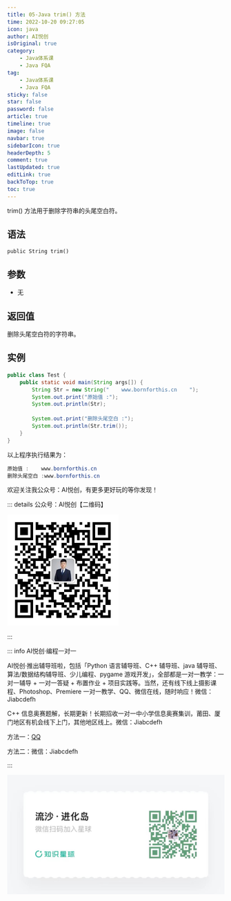 ```yaml
---
title: 05-Java trim() 方法
time: 2022-10-20 09:27:05
icon: java
author: AI悦创
isOriginal: true
category: 
    - Java体系课
    - Java FQA
tag:
    - Java体系课
    - Java FQA
sticky: false
star: false
password: false
article: true
timeline: true
image: false
navbar: true
sidebarIcon: true
headerDepth: 5
comment: true
lastUpdated: true
editLink: true
backToTop: true
toc: true
---
```


trim() 方法用于删除字符串的头尾空白符。

## 语法

```
public String trim()
```

## 参数

-   无

## 返回值

删除头尾空白符的字符串。

## 实例

```java
public class Test {
    public static void main(String args[]) {
        String Str = new String("    www.bornforthis.cn    ");
        System.out.print("原始值 :");
        System.out.println(Str);

        System.out.print("删除头尾空白 :");
        System.out.println(Str.trim());
    }
}
```

以上程序执行结果为：

```java
原始值 :    www.bornforthis.cn    
删除头尾空白 :www.bornforthis.cn
```

欢迎关注我公众号：AI悦创，有更多更好玩的等你发现！

::: details 公众号：AI悦创【二维码】

![](/gzh.jpg)

:::

::: info AI悦创·编程一对一

AI悦创·推出辅导班啦，包括「Python 语言辅导班、C++ 辅导班、java 辅导班、算法/数据结构辅导班、少儿编程、pygame 游戏开发」，全部都是一对一教学：一对一辅导 + 一对一答疑 + 布置作业 + 项目实践等。当然，还有线下线上摄影课程、Photoshop、Premiere 一对一教学、QQ、微信在线，随时响应！微信：Jiabcdefh

C++ 信息奥赛题解，长期更新！长期招收一对一中小学信息奥赛集训，莆田、厦门地区有机会线下上门，其他地区线上。微信：Jiabcdefh

方法一：[QQ](http://wpa.qq.com/msgrd?v=3&uin=1432803776&site=qq&menu=yes)

方法二：微信：Jiabcdefh

:::

![](/zsxq.jpg)
